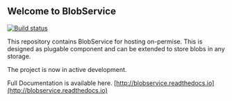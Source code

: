 ## Welcome to BlobService

[![Build status](https://ci.appveyor.com/api/projects/status/83uh2apqs8xh92o1?svg=true)](https://ci.appveyor.com/project/Aram/blobservice)

This repository contains BlobService for hosting on-permise. 
This is designed as plugable component and can be extended to store blobs in any storage.

The project is now in active development.

Full Documentation is available here.
[http://blobservice.readthedocs.io](http://blobservice.readthedocs.io)
